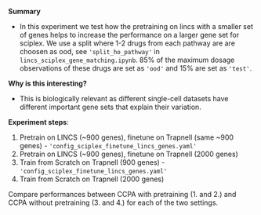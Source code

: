 **Summary**
* In this experiment we test how the pretraining on lincs with a smaller set of genes helps to increase the performance on a larger gene set for sciplex. We use a split where 1-2 drugs from each pathway are are choosen as ood, see `'split_ho_pathway'` in `lincs_sciplex_gene_matching.ipynb`. 85% of the maximum dosage observations of these drugs are set as `'ood'` and 15% are set as `'test'`. 

**Why is this interesting?**
* This is biologically relevant as different single-cell datasets have different important gene sets that explain their variation.

**Experiment steps**:

1. Pretrain on LINCS (~900 genes), finetune on Trapnell (same ~900 genes) - `'config_sciplex_finetune_lincs_genes.yaml'`
2. Pretrain on LINCS (~900 genes), finetune on Trapnell (2000 genes)
3. Train from Scratch on Trapnell (900 genes) - `'config_sciplex_finetune_lincs_genes.yaml'`
4. Train from Scratch on Trapnell (2000 genes)

Compare performances between CCPA with pretraining (1. and 2.) and CCPA without pretraining (3. and 4.) for each of the two settings.